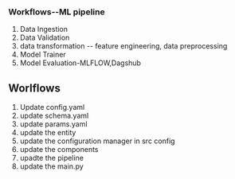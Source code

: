 ### Workflows--ML pipeline

1. Data Ingestion
2. Data Validation
3. data transformation -- feature engineering, data preprocessing
4. Model Trainer
5. Model Evaluation-MLFLOW,Dagshub
   

## Worlflows

1. Update config.yaml
2. update schema.yaml
3. update params.yaml
4. update the entity
5. update the configuration manager in src config
6. update the components
7. upadte the pipeline
8. update the main.py
